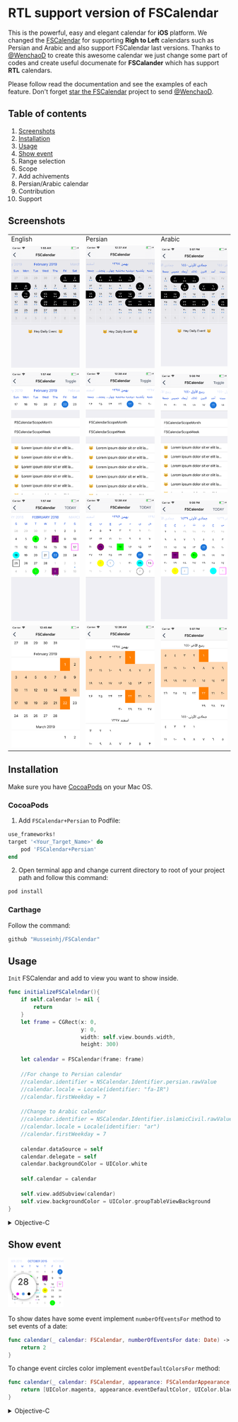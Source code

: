 
# RTL support version of FSCalendar

This is the powerful, easy and elegant calendar for **iOS** platform. We changed the [FSCalendar](https://github.com/WenchaoD/FSCalendar) for supporting **Righ to Left** calendars such as Persian and Arabic and also support FSCalendar last versions. Thanks to [@WenchaoD](https://github.com/WenchaoD) to create this awesome calendar we just change some part of codes and create useful documenate for **FSCalander** which has support **RTL** calendars.

Please follow read the documentation and see the examples of each feature. Don't forget [star the FSCalendar](https://github.com/WenchaoD/FSCalendar) project to send [@WenchaoD](https://github.com/WenchaoD).

## Table of contents

1. [Screenshots](#screenshots)
2. [Installation](#installation)
3. [Usage](#usage)
4. [Show event](#show-event)
5. Range selection
6. Scope
7. Add achivements
8. Persian/Arabic calendar
9. Contribution
10. Support

## Screenshots

<table>
<tbody>
<tr>
<td>English</td>
<td>Persian</td>
<td>Arabic</td>
</tr>
<tr>
<td><img src="https://github.com/Husseinhj/FSCalendar/raw/master/docs/Screenshots/English/DIY-Example-en.png"></td>
<td><img src="https://github.com/Husseinhj/FSCalendar/raw/master/docs/Screenshots/Persian/DIY-Example-fa.png"></td>
<td><img src="https://github.com/Husseinhj/FSCalendar/raw/master/docs/Screenshots/Arabic/DIY-Example-ar.png"></td>
</tr>
<tr>
<td><img src="https://github.com/Husseinhj/FSCalendar/raw/master/docs/Screenshots/English/FSCalendarScope-Example-en.png"></td>
<td><img src="https://github.com/Husseinhj/FSCalendar/raw/master/docs/Screenshots/Persian/FSCalendarScope-Example-fa.png"></td>
<td><img src="https://github.com/Husseinhj/FSCalendar/raw/master/docs/Screenshots/Arabic/FSCalendarScope-Example-ar.png"></td>
</tr>
<tr>
<td><img src="https://github.com/Husseinhj/FSCalendar/raw/master/docs/Screenshots/English/Delegate-Appearance-en.png"></td>
<td><img src="https://github.com/Husseinhj/FSCalendar/raw/master/docs/Screenshots/Persian/Delegate-Appearance-fa.png"></td>
<td><img src="https://github.com/Husseinhj/FSCalendar/raw/master/docs/Screenshots/Arabic/Delegate-Appearance-ar.png"></td>
</tr>
<tr>
<td><img src="https://github.com/Husseinhj/FSCalendar/raw/master/docs/Screenshots/English/Range-Picker-Example-en.png"></td>
<td><img src="https://github.com/Husseinhj/FSCalendar/raw/master/docs/Screenshots/Persian/Range-Picker-Example-fa.png"> </td>
<td><img src="https://github.com/Husseinhj/FSCalendar/raw/master/docs/Screenshots/Arabic/Range-Picker-Example-ar.png"></td>
</tr>
</tbody>
</table>

## Installation

Make sure you have [CocoaPods](https://cocoapods.org/) on your Mac OS.

### CocoaPods

1) Add `FSCalendar+Persian` to Podfile:

```ruby
use_frameworks!
target '<Your_Target_Name>' do
    pod 'FSCalendar+Persian'
end
``` 

2) Open terminal app and change current directory to root of your project path and follow this command:

```ruby
pod install
```
### Carthage

Follow the command:
```bash
github "Husseinhj/FSCalendar"
```

## Usage

`Init` FSCalendar and add to view you want to show inside.

``` swift
func initializeFSCalelndar(){
	if self.calendar != nil {
		return
	}
	let frame = CGRect(x: 0,
                       y: 0,
                       width: self.view.bounds.width,
                       height: 300)

	let calendar = FSCalendar(frame: frame)
        
	//For change to Persian calendar
	//calendar.identifier = NSCalendar.Identifier.persian.rawValue
	//calendar.locale = Locale(identifier: "fa-IR")
	//calendar.firstWeekday = 7

	//Change to Arabic calendar
	//calendar.identifier = NSCalendar.Identifier.islamicCivil.rawValue
	//calendar.locale = Locale(identifier: "ar")
	//calendar.firstWeekday = 7
        
	calendar.dataSource = self
	calendar.delegate = self
	calendar.backgroundColor = UIColor.white
        
	self.calendar = calendar
        
	self.view.addSubview(calendar)
	self.view.backgroundColor = UIColor.groupTableViewBackground
}
```

<details> <summary>Objective-C</summary>

<div markdown="1">

```objectivec
#import "FSCalendar.h"

- (void) initializeFSCalendar{
    if (self.fsCalendar) {
        return;
    }
    CGRect frame = CGRectMake(0,
                              0,
                              self.view.frame.size.width,
                              300);
    FSCalendar *calendar = [[FSCalendar alloc] initWithFrame:frame];

    //For change to Persian calendar
    //calendar.identifier = NSCalendarIdentifierPersian;
    //calendar.locale = [NSLocale localeWithLocaleIdentifier:@"fa-IR"];
    //calendar.firstWeekday = 7

    //Change to Arabic calendar
    //calendar.identifier = NSCalendarIdentifierIslamicCivil;
    //calendar.locale = [NSLocale localeWithLocaleIdentifier:@"ar"];
    //calendar.firstWeekday = 7

    calendar.dataSource = self;
    calendar.delegate = self;
    calendar.backgroundColor = [UIColor whiteColor];
    
    self.fsCalendar = calendar;
    [self.view addSubview:calendar];
    self.view.backgroundColor = [UIColor whiteColor];
}
```
</div>
</details>

## Show event

<img width="25%" height="25%" src="https://github.com/Husseinhj/FSCalendar/raw/master/docs/Screenshots/English/Show-Event-en.png">

To show dates have some event implement `numberOfEventsFor` method to set events of a date:
```swift
func calendar(_ calendar: FSCalendar, numberOfEventsFor date: Date) -> Int {
    return 2
}
```
To change event circles color implement `eventDefaultColorsFor` method:

```swift
func calendar(_ calendar: FSCalendar, appearance: FSCalendarAppearance, eventDefaultColorsFor date: Date) -> [UIColor]? {
    return [UIColor.magenta, appearance.eventDefaultColor, UIColor.black]
}
```

<details> <summary>Objective-C</summary>
<div markdown="1">

```objectivec
- (NSInteger)calendar:(FSCalendar *)calendar numberOfEventsForDate:(NSDate *)date {
    return  2;
}

- (NSArray *)calendar:(FSCalendar *)calendar appearance:(FSCalendarAppearance *)appearance eventDefaultColorsForDate:(NSDate *)date {
    return @[[UIColor magentaColor],appearance.eventDefaultColor,[UIColor blackColor]];
}
```
</div>
</detail>
